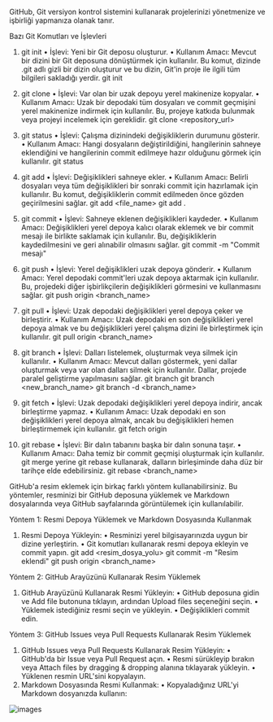 GitHub, Git versiyon kontrol sistemini kullanarak projelerinizi yönetmenize ve işbirliği yapmanıza olanak tanır.

Bazı Git Komutları ve İşlevleri

   1.	git init
•	İşlevi: Yeni bir Git deposu oluşturur.
•	Kullanım Amacı: Mevcut bir dizini bir Git deposuna dönüştürmek için kullanılır. Bu komut, dizinde .git adlı gizli bir dizin oluşturur ve bu dizin, Git'in proje ile ilgili tüm bilgileri sakladığı yerdir.
   git init

   2.	git clone
•	İşlevi: Var olan bir uzak depoyu yerel makinenize kopyalar.
•	Kullanım Amacı: Uzak bir depodaki tüm dosyaları ve commit geçmişini yerel makinenize indirmek için kullanılır. Bu, projeye katkıda bulunmak veya projeyi incelemek için gereklidir.
   git clone <repository_url>
   
   3.	git status
•	İşlevi: Çalışma dizinindeki değişikliklerin durumunu gösterir.
•	Kullanım Amacı: Hangi dosyaların değiştirildiğini, hangilerinin sahneye eklendiğini ve hangilerinin commit edilmeye hazır olduğunu görmek için kullanılır.
   git status

   4.	git add
•	İşlevi: Değişiklikleri sahneye ekler.
•	Kullanım Amacı: Belirli dosyaları veya tüm değişiklikleri bir sonraki commit için hazırlamak için kullanılır. Bu komut, değişikliklerin commit edilmeden önce gözden geçirilmesini sağlar.
   git add <file_name>
   git add .


   5.	git commit
•	İşlevi: Sahneye eklenen değişiklikleri kaydeder.
•	Kullanım Amacı: Değişiklikleri yerel depoya kalıcı olarak eklemek ve bir commit mesajı ile birlikte saklamak için kullanılır. Bu, değişikliklerin kaydedilmesini ve geri alınabilir olmasını sağlar.
   git commit -m "Commit mesajı"


   6.	git push
•	İşlevi: Yerel değişiklikleri uzak depoya gönderir.
•	Kullanım Amacı: Yerel depodaki commit'leri uzak depoya aktarmak için kullanılır. Bu, projedeki diğer işbirlikçilerin değişiklikleri görmesini ve kullanmasını sağlar.
   git push origin <branch_name>


   7.	git pull
•	İşlevi: Uzak depodaki değişiklikleri yerel depoya çeker ve birleştirir.
•	Kullanım Amacı: Uzak depodaki en son değişiklikleri yerel depoya almak ve bu değişiklikleri yerel çalışma dizini ile birleştirmek için kullanılır.
   git pull origin <branch_name>

   8.	git branch
•	İşlevi: Dalları listelemek, oluşturmak veya silmek için kullanılır.
•	Kullanım Amacı: Mevcut dalları göstermek, yeni dallar oluşturmak veya var olan dalları silmek için kullanılır. Dallar, projede paralel geliştirme yapılmasını sağlar.
   git branch
   git branch <new_branch_name>
   git branch -d <branch_name>

   9.	git fetch
•	İşlevi: Uzak depodaki değişiklikleri yerel depoya indirir, ancak birleştirme yapmaz.
•	Kullanım Amacı: Uzak depodaki en son değişiklikleri yerel depoya almak, ancak bu değişiklikleri hemen birleştirmemek için kullanılır.
   git fetch origin

  10.	git rebase
•	İşlevi: Bir dalın tabanını başka bir dalın sonuna taşır.
•	Kullanım Amacı: Daha temiz bir commit geçmişi oluşturmak için kullanılır. git merge yerine git rebase kullanarak, dalların birleşiminde daha düz bir tarihçe elde edebilirsiniz.
git rebase <branch_name>

GitHub'a resim eklemek için birkaç farklı yöntem kullanabilirsiniz. Bu yöntemler, resminizi bir GitHub deposuna yüklemek ve Markdown dosyalarında veya GitHub sayfalarında görüntülemek için kullanılabilir.

Yöntem 1: Resmi Depoya Yüklemek ve Markdown Dosyasında Kullanmak
   1.	Resmi Depoya Yükleyin:
   •	Resminizi yerel bilgisayarınızda uygun bir dizine yerleştirin.
   •  Git komutları kullanarak resmi depoya ekleyin ve commit yapın.
   git add <resim_dosya_yolu>
   git commit -m "Resim eklendi"
   git push origin <branch_name>


Yöntem 2: GitHub Arayüzünü Kullanarak Resim Yüklemek
  1.	GitHub Arayüzünü Kullanarak Resmi Yükleyin:
  •	GitHub deposuna gidin ve Add file butonuna tıklayın, ardından Upload files seçeneğini seçin.
  •	Yüklemek istediğiniz resmi seçin ve yükleyin.
  •	Değişiklikleri commit edin.


Yöntem 3: GitHub Issues veya Pull Requests Kullanarak Resim Yüklemek
  1.	GitHub Issues veya Pull Requests Kullanarak Resim Yükleyin:
  •	GitHub'da bir Issue veya Pull Request açın.
  •	Resmi sürükleyip bırakın veya Attach files by dragging & dropping alanına tıklayarak yükleyin.
  •	Yüklenen resmin URL'sini kopyalayın.
  2.	Markdown Dosyasında Resmi Kullanmak:
  •	Kopyaladığınız URL'yi Markdown dosyanızda kullanın:
     
    	
![images](https://github.com/user-attachments/assets/7a61e774-daa7-4cde-8d9d-276c13f0a4ee)

